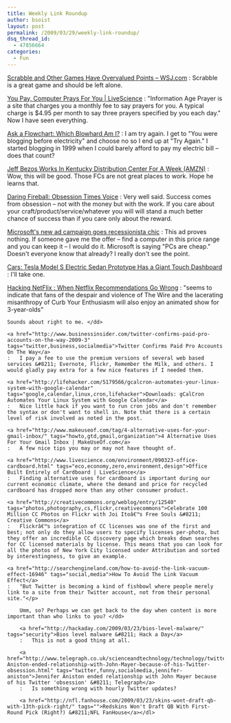 ```yaml
---
title: Weekly Link Roundup
author: bsoist
layout: post
permalink: /2009/03/29/weekly-link-roundup/
dsq_thread_id:
  - 47856664
categories:
  - Fun
---
```

<a href="http://online.wsj.com/article/SB123731266862258869.html" tags="fun,economics,games,culture,scrabble,words">Scrabble and Other Games Have Overvalued Points &#8211; WSJ.com</a>
:   Scrabble is a great game and should be left alone. 

<a href="http://www.livescience.com/technology/090325-computer-prayer.html" tags="religion,faith">You Pay, Computer Prays For You | LiveScience</a>
:   "Information Age Prayer is a site that charges you a monthly fee to say prayers for you. A typical charge is $4.95 per month to say three prayers specified by you each day." Now I have seen everything. 

<a href="http://www.wired.com/culture/culturereviews/magazine/17-04/st_flowchart" tags="humor,media,funny,internet,culture,flowchart">Ask a Flowchart: Which Blowhard Am I?</a>
:   I am try again. I get to "You were blogging before electricity" and choose no so I end up at "Try Again." I started blogging in 1999 when I could barely afford to pay my electric bill &#8211; does that count? 

<a href="http://www.businessinsider.com/henry-blodget-jeff-bezos-works-in-kentucky-distribution-center-for-a-week-2009-3" tags="business,amazon,innovation,leadership">Jeff Bezos Works In Kentucky Distribution Center For A Week (AMZN)</a>
:   Wow, this will be good. Those FCs are not great places to work. Hope he learns that. 

<a href="http://daringfireball.net/2009/03/obsession_times_voice" tags="business,blogging,writing,inspiration,obsession,motivation,daringfireball">Daring Fireball: Obsession Times Voice</a>
:   Very well said. Success comes from obsession &#8211; not with the money but with the work. If you care about your craft/product/service/whatever you will will stand a much better chance of success than if you care only about the reward. 

<a href="http://blog.seattlepi.com/microsoft/archives/165113.asp" tags="apple,microsoft,windows,mac,advertising">Microsoft's new ad campaign goes recessionista chic</a>
:   This ad proves nothing. If someone gave me the offer &#8211; find a computer in this price range and you can keep it &#8211; I would do it. Microsoft is saying "PCs are cheap." Doesn't everyone know that already? I really don't see the point. 

<a href="http://i.gizmodo.com/5185498/tesla-model-s-electric-sedan-prototype-has-a-giant-touch-dashboard?skyline=true&#038;s=i" tags="eco,car,environment,zero">Cars: Tesla Model S Electric Sedan Prototype Has a Giant Touch Dashboard</a>
:   I'll take one. 

<a href="http://www.hackingnetflix.com/2009/03/when-netflix-recommendations-go-wrong.html" tags="movies,netflix">Hacking NetFlix : When Netflix Recommendations Go Wrong</a>
:   "seems to indicate that fans of the despair and violence of The Wire and the lacerating misanthropy of Curb Your Enthusiasm will also enjoy an animated show for 3-year-olds"</p> 
    
    Sounds about right to me. </dd> 
    
    <a href="http://www.businessinsider.com/twitter-confirms-paid-pro-accounts-on-the-way-2009-3" tags="twitter,business,socialmedia">Twitter Confirms Paid Pro Accounts On The Way</a>
    :   I pay a fee to use the premium versions of several web based services &#8211; Evernote, Flickr, Remember the Milk, and others. I would gladly pay extra for a few nice features if I needed them. 
    
    <a href="http://lifehacker.com/5179566/gcalcron-automates-your-linux-system-with-google-calendar" tags="google,calendar,linux,cron,lifehacker">Downloads: gCalCron Automates Your Linux System with Google Calendar</a>
    :   Nice little hack if you want to run cron jobs and don't remember the syntax or don't want to shell in. Note that there is a certain level of risk involved as noted in the post. 
    
    <a href="http://www.makeuseof.com/tag/4-alternative-uses-for-your-gmail-inbox/" tags="howto,gtd,gmail,organization">4 Alternative Uses For Your Gmail Inbox | MakeUseOf.com</a>
    :   A few nice tips you may or may not have thought of. 
    
    <a href="http://www.livescience.com/environment/090323-office-cardboard.html" tags="eco,economy,zero,environment,design">Office Built Entirely of Cardboard | LiveScience</a>
    :   Finding alternative uses for cardboard is important during our current economic climate, where the demand and price for recycled cardboard has dropped more than any other consumer product. 
    
    <a href="http://creativecommons.org/weblog/entry/12540" tags="photos,photography,cs,flickr,creativecommons">Celebrate 100 Million CC Photos on Flickr with Joi Itoâ€™s Free Souls &#8211; Creative Commons</a>
    :   Flickrâ€™s integration of CC licenses was one of the first and best; not only do they allow users to specify licenses per-photo, but they offer an incredible CC discovery page which breaks down searches for CC licensed materials by license. This means that you can look for all the photos of New York City licensed under Attribution and sorted by interestingness, to give an example. 
    
    <a href="http://searchengineland.com/how-to-avoid-the-link-vacuum-effect-16946" tags="social,media">How To Avoid The Link Vacuum Effect</a>
    :   "But Twitter is becoming a kind of fishbowl where people merely link to a site from their Twitter account, not from their personal site."</p> 
        
        Umm, so? Perhaps we can get back to the day when content is more important than who links to you? </dd> 
        
        <a href="http://hackaday.com/2009/03/23/bios-level-malware/" tags="security">Bios level malware &#8211; Hack a Day</a>
        :   This is not a good thing at all. 
        
        <a href="http://www.telegraph.co.uk/scienceandtechnology/technology/twitter/5038203/Jennifer-Aniston-ended-relationship-with-John-Mayer-because-of-his-Twitter-obsession.html" tags="twitter,funny,socialmedia,jennifer-aniston">Jennifer Aniston ended relationship with John Mayer because of his Twitter 'obsession' &#8211; Telegraph</a>
        :   Is something wrong with hourly Twitter updates? 
        
        <a href="http://nfl.fanhouse.com/2009/03/23/skins-wont-draft-qb-with-13th-pick-right/" tags="">Redskins Won't Draft QB With First-Round Pick (Right?) &#8211;NFL FanHouse</a></dl>